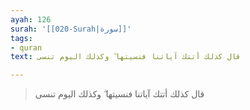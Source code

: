 ```yaml
---
ayah: 126
surah: '[[020-Surah|سورة]]'
tags:
- quran
text: قال كذلك أتتك آياتنا فنسيتها ۖ وكذلك اليوم تنسى

---
```

> قال كذلك أتتك آياتنا فنسيتها ۖ وكذلك اليوم تنسى
